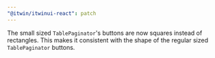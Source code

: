 ```yaml
---
"@itwin/itwinui-react": patch
---
```


The small sized `TablePaginator`'s buttons are now squares instead of rectangles. This makes it consistent with the shape of the regular sized `TablePaginator` buttons.
